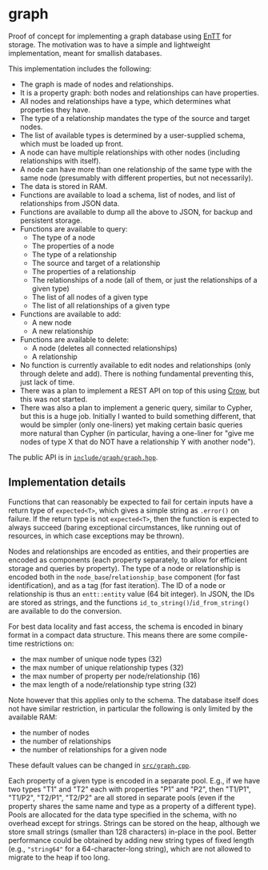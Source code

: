 # graph

Proof of concept for implementing a graph database using [EnTT](https://github.com/skypjack/entt) for storage. The motivation was to have a simple and lightweight implementation, meant for smallish databases.

This implementation includes the following:
 - The graph is made of nodes and relationships.
 - It is a property graph: both nodes and relationships can have properties.
 - All nodes and relationships have a type, which determines what properties they have.
 - The type of a relationship mandates the type of the source and target nodes.
 - The list of available types is determined by a user-supplied schema, which must be loaded up front.
 - A node can have multiple relationships with other nodes (including relationships with itself).
 - A node can have more than one relationship of the same type with the same node (presumably with different properties, but not necessarily).
 - The data is stored in RAM.
 - Functions are available to load a schema, list of nodes, and list of relationships from JSON data.
 - Functions are available to dump all the above to JSON, for backup and persistent storage.
 - Functions are available to query:
   - The type of a node
   - The properties of a node
   - The type of a relationship
   - The source and target of a relationship
   - The properties of a relationship
   - The relationships of a node (all of them, or just the relationships of a given type)
   - The list of all nodes of a given type
   - The list of all relationships of a given type
 - Functions are available to add:
   - A new node
   - A new relationship
 - Functions are available to delete:
   - A node (deletes all connected relationships)
   - A relationship
 - No function is currently available to edit nodes and relationships (only through delete and add). There is nothing fundamental preventing this, just lack of time.
 - There was a plan to implement a REST API on top of this using [Crow](https://github.com/CrowCpp/Crow), but this was not started.
 - There was also a plan to implement a generic query, similar to Cypher, but this is a huge job. Initially I wanted to build something different, that would be simpler (only one-liners) yet making certain basic queries more natural than Cypher (in particular, having a one-liner for "give me nodes of type X that do NOT have a relationship Y with another node").

The public API is in [`include/graph/graph.hpp`](include/graph/graph.hpp).


## Implementation details

Functions that can reasonably be expected to fail for certain inputs have a return type of `expected<T>`, which gives a simple string as  `.error()` on failure. If the return type is not `expected<T>`, then the function is expected to always succeed (baring exceptional circumstances, like running out of resources, in which case exceptions may be thrown).

Nodes and relationships are encoded as entities, and their properties are encoded as components (each property separately, to allow for efficient storage and queries by property). The type of a node or relationship is encoded both in the `node_base`/`relationship_base` component (for fast identification), and as a tag (for fast iteration). The ID of a node or relationship is thus an `entt::entity` value (64 bit integer). In JSON, the IDs are stored as strings, and the functions `id_to_string()`/`id_from_string()` are available to do the conversion.

For best data locality and fast access, the schema is encoded in binary format in a compact data structure. This means there are some compile-time restrictions on:
 - the max number of unique node types (32)
 - the max number of unique relationship types (32)
 - the max number of property per node/relationship (16)
 - the max length of a node/relationship type string (32)

Note however that this applies only to the schema. The database itself does not have similar restriction, in particular the following is only limited by the available RAM:
 - the number of nodes
 - the number of relationships
 - the number of relationships for a given node

These default values can be changed in [`src/graph.cpp`](src/graph.cpp).

Each property of a given type is encoded in a separate pool. E.g., if we have two types "T1" and "T2" each with properties "P1" and "P2", then "T1/P1", "T1/P2", "T2/P1", "T2/P2" are all stored in separate pools (even if the property shares the same name and type as a property of a different type). Pools are allocated for the data type specified in the schema, with no overhead except for strings. Strings can be stored on the heap, although we store small strings (smaller than 128 characters) in-place in the pool. Better performance could be obtained by adding new string types of fixed length (e.g., `"string64"` for a 64-character-long string), which are not allowed to migrate to the heap if too long.
